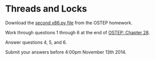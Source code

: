 Threads and Locks
=================

Download the [second x86.py file](http://pages.cs.wisc.edu/~remzi/OSTEP/Homework/HW-ThreadsLocks.tgz) from the OSTEP homework.

Work through questions 1 through 6 at the end of [OSTEP: Chapter 28](http://pages.cs.wisc.edu/~remzi/OSTEP/threads-locks.pdf).  

Answer questions 4, 5, and 6.  

Submit your answers before 4:00pm November 13th 2014.
